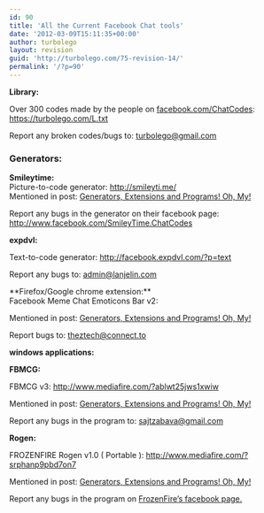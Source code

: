 ```yaml
---
id: 90
title: 'All the Current Facebook Chat tools'
date: '2012-03-09T15:11:35+00:00'
author: turbolego
layout: revision
guid: 'http://turbolego.com/75-revision-14/'
permalink: '/?p=90'
---
```


**Library:**

Over 300 codes made by the people on [facebook.com/ChatCodes](http://facebook.com/ChatCodes): <https://turbolego.com/L.txt>

Report any broken codes/bugs to: <turbolego@gmail.com>

### Generators:

**Smileytime:**  
Picture-to-code generator: <http://smileyti.me/>  
Mentioned in post: [Generators, Extensions and Programs! Oh, My!](https://turbolego.com/generators-extensions-and-programs-oh-my/ "Permalink to Generators, Extensions and Programs! Oh, My!")

Report any bugs in the generator on their facebook page:  
<http://www.facebook.com/SmileyTime.ChatCodes>

**expdvl:**

Text-to-code generator: <http://facebook.expdvl.com/?p=text>

Report any bugs to: [admin@lanjelin.com](mailto:admin@lanjelin.com?subject=fbrep)

<div></div><div>**Firefox/Google chrome extension:**</div><div>Facebook Meme Chat Emoticons Bar v2: <http://userscripts.org/scripts/show/122827>

Mentioned in post: [Generators, Extensions and Programs! Oh, My!](https://turbolego.com/generators-extensions-and-programs-oh-my/ "Permalink to Generators, Extensions and Programs! Oh, My!")

Report bugs to: <theztech@connect.to>

**windows applications:**

**FBMCG:**

FBMCG v3: <http://www.mediafire.com/?ablwt25jws1xwiw>

Mentioned in post: [Generators, Extensions and Programs! Oh, My!](https://turbolego.com/generators-extensions-and-programs-oh-my/ "Permalink to Generators, Extensions and Programs! Oh, My!")

Report any bugs in the program to: <sajtzabava@gmail.com>

**Rogen:**

FROZENFIRE Rogen v1.0 ( Portable ): <http://www.mediafire.com/?srphanp9pbd7on7>

Mentioned in post: [Generators, Extensions and Programs! Oh, My!](https://turbolego.com/generators-extensions-and-programs-oh-my/ "Permalink to Generators, Extensions and Programs! Oh, My!")

Report any bugs in the program on [FrozenFire’s facebook page.](http://www.facebook.com/FROZENFIRE.US)

</div>